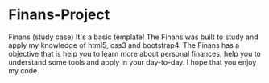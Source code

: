 # Finans-Project
Finans (study case)
It's a basic template!
The Finans was built to study and apply my knowledge of html5, css3 and bootstrap4.
The Finans has a objective that is help you to learn more about personal finances, help you to understand some tools and apply in your day-to-day.
I hope that you enjoy my code.
